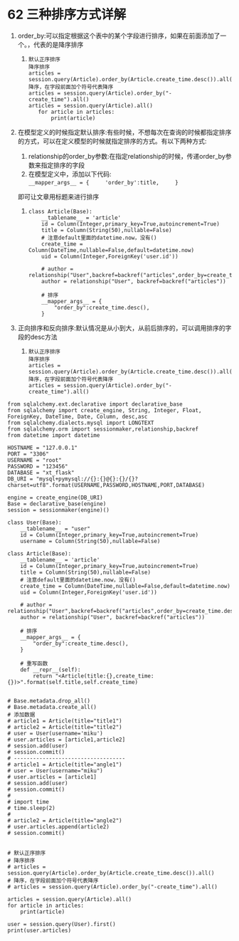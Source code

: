 # 62 三种排序方式详解

1. order\_by:可以指定根据这个表中的某个字段进行排序，如果在前面添加了一个。，代表的是降序排序
   1. ```text
      默认正序排序
      降序排序
      articles = session.query(Article).order_by(Article.create_time.desc()).all()
      降序，在字段前面加个符号代表降序
      articles = session.query(Article).order_by("-create_time").all()
      articles = session.query(Article).all()
         for article in articles:
             print(article)
      ```
2. 在模型定义的时候指定默认排序:有些时候，不想每次在查询的时候都指定排序的方式，可以在定义模型的时候就指定排序的方式。有以下两种方式:  
   1. relationship的order\_by参数:在指定relationship的时候，传递order\_by参数来指定排序的字段  
   2. 在模型定义中，添加以下代码:  
   `__mapper_args__ = {    
   'order_by':title,    
   }`

   即可让文章用标题来进行排序

   1. ```text
      class Article(Base):
          __tablename__ = 'article'
          id = Column(Integer,primary_key=True,autoincrement=True)
          title = Column(String(50),nullable=False)
          # 注意default里面的datetime.now，没有()
          create_time = Column(DateTime,nullable=False,default=datetime.now)
          uid = Column(Integer,ForeignKey('user.id'))

          # author = relationship("User",backref=backref("articles",order_by=create_time.desc()))
          author = relationship("User", backref=backref("articles"))

          # 排序
          __mapper_args__ = {
              "order_by":create_time.desc(),
          }
      ```

3. 正向排序和反向排序:默认情况是从小到大，从前后排序的，可以调用排序的字段的desc方法
   1. ```text
      默认正序排序
      降序排序
      articles = session.query(Article).order_by(Article.create_time.desc()).all()
      降序，在字段前面加个符号代表降序
      articles = session.query(Article).order_by("-create_time").all()
      ```

```text
from sqlalchemy.ext.declarative import declarative_base
from sqlalchemy import create_engine, String, Integer, Float, ForeignKey, DateTime, Date, Column, desc,asc
from sqlalchemy.dialects.mysql import LONGTEXT
from sqlalchemy.orm import sessionmaker,relationship,backref
from datetime import datetime

HOSTNAME = "127.0.0.1"
PORT = "3306"
USERNAME = "root"
PASSWORD = "123456"
DATABASE = "xt_flask"
DB_URI = "mysql+pymysql://{}:{}@{}:{}/{}?charset=utf8".format(USERNAME,PASSWORD,HOSTNAME,PORT,DATABASE)

engine = create_engine(DB_URI)
Base = declarative_base(engine)
session = sessionmaker(engine)()

class User(Base):
    __tablename__ = "user"
    id = Column(Integer,primary_key=True,autoincrement=True)
    username = Column(String(50),nullable=False)

class Article(Base):
    __tablename__ = 'article'
    id = Column(Integer,primary_key=True,autoincrement=True)
    title = Column(String(50),nullable=False)
    # 注意default里面的datetime.now，没有()
    create_time = Column(DateTime,nullable=False,default=datetime.now)
    uid = Column(Integer,ForeignKey('user.id'))

    # author = relationship("User",backref=backref("articles",order_by=create_time.desc()))
    author = relationship("User", backref=backref("articles"))

    # 排序
    __mapper_args__ = {
        "order_by":create_time.desc(),
    }

    # 重写函数
    def __repr__(self):
        return "<Article(title:{},create_time:{})>".format(self.title,self.create_time)


# Base.metadata.drop_all()
# Base.metadata.create_all()
# 添加数据
# article1 = Article(title="title1")
# article2 = Article(title="title2")
# user = User(username='miku')
# user.articles = [article1,article2]
# session.add(user)
# session.commit()
# -----------------------------------
# article1 = Article(title="angle1")
# user = User(username="miku")
# user.articles = [article1]
# session.add(user)
# session.commit()
#
# import time
# time.sleep(2)
#
# article2 = Article(title="angle2")
# user.articles.append(article2)
# session.commit()


# 默认正序排序
# 降序排序
# articles = session.query(Article).order_by(Article.create_time.desc()).all()
# 降序，在字段前面加个符号代表降序
# articles = session.query(Article).order_by("-create_time").all()

articles = session.query(Article).all()
for article in articles:
    print(article)

user = session.query(User).first()
print(user.articles)
```

